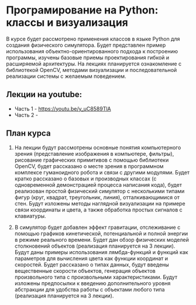 # Програмирование на Python: классы и визуализация
В курсе будет рассмотрено применения классов в языке Python для создания физического симулятора. Будет представлен пример использования объектно-ориентированного подхода к построению программы, изучены базовые приемы проектирования гибкой и расширяемой архитектуры. На лекциях планируется ознакомление с библиотекой OpenCV, методами визуализации и последовательной реализации системы с желаемым поведением.
## Лекции на youtube: 

  - Часть 1 - https://youtu.be/y_uC8589TlA 
  - Часть 2 - 

## План курса
  1) На лекции будут рассмотрены основные понятия компьютерного зрения (представление изображения в компьютере, фильтры), рисование графических примитивов с помощью библиотеки OpenCV, будет рассказано о месте зрения в программном комплексе гуманоидного робота и связи с другими модулями. Будет кратко рассказано о базовых и производных классах (с одновременной демонстрацией процесса написания кода), будет реализован простой физический симулятор с несколькими типами фигур (круг, квадрат, треугольник, линия), отталкивающимися от стен. Будут изложены методы наглядной визуализации на примере связи координаты и цвета, а также обработка простых сигналов с клавиатуры.

  2) В симулятор будет добавлен эффект гравитации, отслеживание с помощью графиков кинетической, потенциальной и полной энергии в режиме реального времени. Будет дан обзор физических моделей столкновений объектов (реализация планируется на 3 лекции). Будут даны примеры использования лямбда-функций и функций как параметров для вычисления цвета как функции координат и скоростей. Будет рассказано о типах данных, будут введены вещественные скорости объектов, генерация объектов произвольного типа с произвольными характеристиками. Будут изложены предпосылки к введению дополнительного уровня абстракции для удобства работы с объектами любого типа (реализация планируется на 3 лекции).
